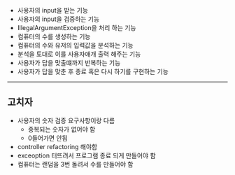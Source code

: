 - 사용자의 input을 받는 기능
- 사용자의 input을 검증하는 기능
- IllegalArgumentException을 처리 하는 기능
- 컴퓨터의 수를 생성하는 기능
- 컴퓨터의 수와 유저의 입력값을 분석하는 기능
- 분석을 토대로 이를 사용자애개 출력 해주는 기능
- 사용자가 답을 맞출떄까지 반복하는 기능
- 사용자가 답을 맞춘 후 종료 혹은 다시 하기를 구현하는 기능
---------
고치자
----
- 사용자의 숫자 검증 요구사항이랑 다름
  - 중복되는 숫자가 없어야 함
  - 0들어가면 안됨
- controller refactoring 해야함
- exceoption 터뜨려서 프로그램 종료 되게 만들어야 함
- 컴퓨터는 랜덤을 3번 돌려서 수를 만들어야 함